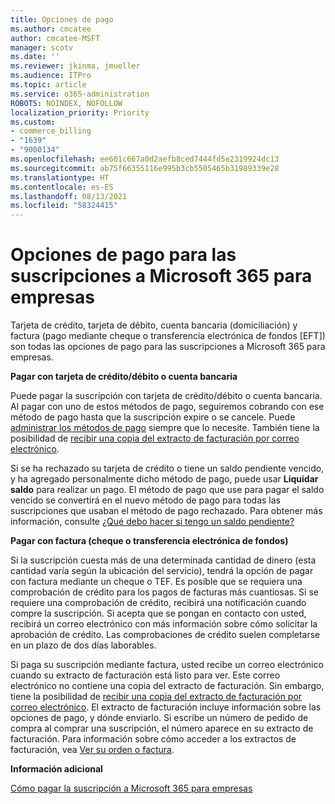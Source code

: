 ```yaml
---
title: Opciones de pago
ms.author: cmcatee
author: cmcatee-MSFT
manager: scotv
ms.date: ''
ms.reviewer: jkinma, jmueller
ms.audience: ITPro
ms.topic: article
ms.service: o365-administration
ROBOTS: NOINDEX, NOFOLLOW
localization_priority: Priority
ms.custom:
- commerce_billing
- "1639"
- "9000134"
ms.openlocfilehash: ee601c667a0d2aefb8ced7444fd5e2319924dc13
ms.sourcegitcommit: ab75f66355116e995b3cb5505465b31989339e28
ms.translationtype: HT
ms.contentlocale: es-ES
ms.lasthandoff: 08/13/2021
ms.locfileid: "58324415"
---
```

# <a name="payment-options-for-microsoft-365-for-business-subscriptions"></a>Opciones de pago para las suscripciones a Microsoft 365 para empresas
  
Tarjeta de crédito, tarjeta de débito, cuenta bancaria (domiciliación) y factura (pago mediante cheque o transferencia electrónica de fondos [EFT]) son todas las opciones de pago para las suscripciones a Microsoft 365 para empresas.
  
**Pagar con tarjeta de crédito/débito o cuenta bancaria**
  
Puede pagar la suscripción con tarjeta de crédito/débito o cuenta bancaria. Al pagar con uno de estos métodos de pago, seguiremos cobrando con ese método de pago hasta que la suscripción expire o se cancele. Puede [administrar los métodos de pago](https://docs.microsoft.com/microsoft-365/commerce/billing-and-payments/manage-payment-methods) siempre que lo necesite. También tiene la posibilidad de [recibir una copia del extracto de facturación por correo electrónico](https://docs.microsoft.com/microsoft-365/commerce/billing-and-payments/view-your-bill-or-invoice#receive-a-copy-of-your-billing-statement-in-email).

Si se ha rechazado su tarjeta de crédito o tiene un saldo pendiente vencido, y ha agregado personalmente dicho método de pago, puede usar **Liquidar saldo** para realizar un pago. El método de pago que use para pagar el saldo vencido se convertirá en el nuevo método de pago para todas las suscripciones que usaban el método de pago rechazado. Para obtener más información, consulte [¿Qué debo hacer si tengo un saldo pendiente?](https://docs.microsoft.com/microsoft-365/commerce/billing-and-payments/pay-for-your-subscription#what-if-i-have-an-outstanding-balance)

**Pagar con factura (cheque o transferencia electrónica de fondos)**
  
Si la suscripción cuesta más de una determinada cantidad de dinero (esta cantidad varía según la ubicación del servicio), tendrá la opción de pagar con factura mediante un cheque o TEF. Es posible que se requiera una comprobación de crédito para los pagos de facturas más cuantiosas. Si se requiere una comprobación de crédito, recibirá una notificación cuando compre la suscripción. Si acepta que se pongan en contacto con usted, recibirá un correo electrónico con más información sobre cómo solicitar la aprobación de crédito. Las comprobaciones de crédito suelen completarse en un plazo de dos días laborables.

Si paga su suscripción mediante factura, usted recibe un correo electrónico cuando su extracto de facturación está listo para ver. Este correo electrónico no contiene una copia del extracto de facturación. Sin embargo, tiene la posibilidad de [recibir una copia del extracto de facturación por correo electrónico](https://docs.microsoft.com/microsoft-365/commerce/billing-and-payments/view-your-bill-or-invoice#receive-a-copy-of-your-billing-statement-in-email). El extracto de facturación incluye información sobre las opciones de pago, y dónde enviarlo. Si escribe un número de pedido de compra al comprar una suscripción, el número aparece en su extracto de facturación. Para información sobre cómo acceder a los extractos de facturación, vea [Ver su orden o factura](https://docs.microsoft.com/microsoft-365/commerce/billing-and-payments/view-your-bill-or-invoice).
  
**Información adicional**
  
[Cómo pagar la suscripción a Microsoft 365 para empresas](https://docs.microsoft.com/microsoft-365/commerce/billing-and-payments/pay-for-your-subscription)